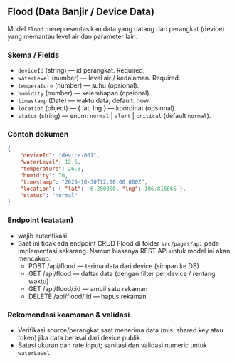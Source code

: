 ## Flood (Data Banjir / Device Data)

Model `Flood` merepresentasikan data yang datang dari perangkat (device) yang memantau level air dan parameter lain.

### Skema / Fields

- `deviceId` (string) — id perangkat. Required.
- `waterLevel` (number) — level air / kedalaman. Required.
- `temperature` (number) — suhu (opsional).
- `humidity` (number) — kelembapan (opsional).
- `timestamp` (Date) — waktu data; default: now.
- `location` (object) — { lat, lng } — koordinat (opsional).
- `status` (string) — enum: `normal` | `alert` | `critical` (default `normal`).

### Contoh dokumen

```json
{
	"deviceId": "device-001",
	"waterLevel": 12.5,
	"temperature": 26.3,
	"humidity": 70,
	"timestamp": "2025-10-30T12:00:00.000Z",
	"location": { "lat": -6.200000, "lng": 106.816666 },
	"status": "normal"
}
```

### Endpoint (catatan)
- wajib autentikasi
- Saat ini tidak ada endpoint CRUD Flood di folder `src/pages/api` pada implementasi sekarang. Namun biasanya REST API untuk model ini akan mencakup:
	- POST /api/flood — terima data dari device (simpan ke DB)
	- GET /api/flood — daftar data (dengan filter per device / rentang waktu)
	- GET /api/flood/:id — ambil satu rekaman
	- DELETE /api/flood/:id — hapus rekaman

### Rekomendasi keamanan & validasi
- Verifikasi source/perangkat saat menerima data (mis. shared key atau token) jika data berasal dari device publik.
- Batasi ukuran dan rate input; sanitasi dan validasi numeric untuk `waterLevel`.

